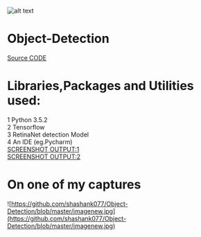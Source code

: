 ![alt text](https://hacktoberfest.digitalocean.com/assets/HF-full-logo-b05d5eb32b3f3ecc9b2240526104cf4da3187b8b61963dd9042fdc2536e4a76c.svg)
# Object-Detection
[Source CODE](https://github.com/shashank077/Object-Detection/blob/master/Firstdetection.py)
# Libraries,Packages and Utilities used:
1 Python 3.5.2\
2 Tensorflow\
3 RetinaNet detection Model\
4 An IDE (eg.Pycharm)\
[SCREENSHOT OUTPUT:1](https://github.com/shashank077/Object-Detection/blob/master/Screenshot%20(122).png)\
[SCREENSHOT OUTPUT:2](https://github.com/shashank077/Object-Detection/blob/master/Screenshot%20(122).png)
# On one of my captures
![https://github.com/shashank077/Object-Detection/blob/master/imagenew.jpg](https://github.com/shashank077/Object-Detection/blob/master/imagenew.jpg)
